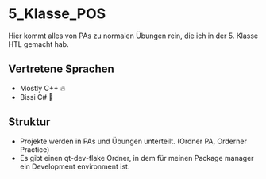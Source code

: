 # 5_Klasse_POS

Hier kommt alles von PAs zu normalen Übungen rein, die ich in der 5. Klasse HTL gemacht hab.

## Vertretene Sprachen
- Mostly C++ :fire:
- Bissi C# :clown_face:

## Struktur
- Projekte werden in PAs und Übungen unterteilt. (Ordner PA, Orderner Practice)
- Es gibt einen qt-dev-flake Ordner, in dem für meinen Package manager ein Development environment ist.

